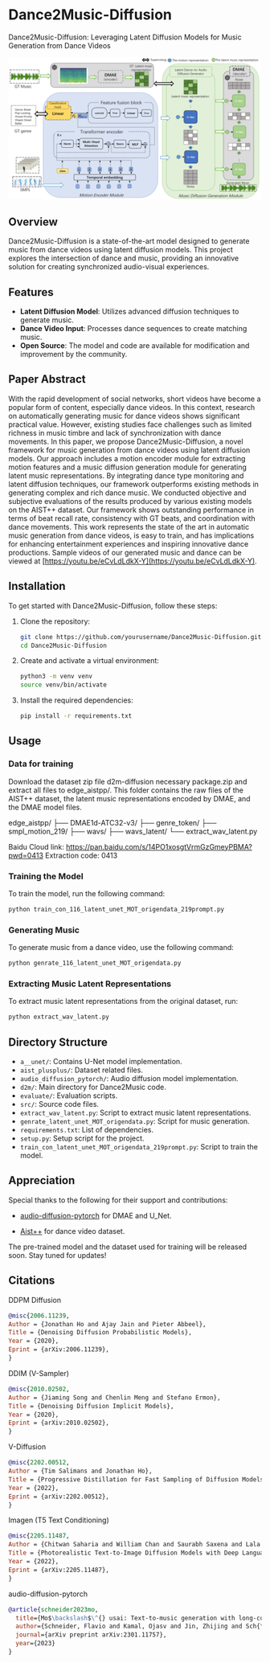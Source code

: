 

# Dance2Music-Diffusion

Dance2Music-Diffusion: Leveraging Latent Diffusion Models for Music Generation from Dance Videos

<img src="./frame_work.png"></img>

## Overview

Dance2Music-Diffusion is a state-of-the-art model designed to generate music from dance videos using latent diffusion models. This project explores the intersection of dance and music, providing an innovative solution for creating synchronized audio-visual experiences.

## Features

- **Latent Diffusion Model**: Utilizes advanced diffusion techniques to generate music.
- **Dance Video Input**: Processes dance sequences to create matching music.
- **Open Source**: The model and code are available for modification and improvement by the community.

## Paper Abstract

With the rapid development of social networks, short videos have become a popular form of content, especially dance videos. In this context, research on automatically generating music for dance videos shows significant practical value. However, existing studies face challenges such as limited richness in music timbre and lack of synchronization with dance movements. In this paper, we propose Dance2Music-Diffusion, a novel framework for music generation from dance videos using latent diffusion models. Our approach includes a motion encoder module for extracting motion features and a music diffusion generation module for generating latent music representations. By integrating dance type monitoring and latent diffusion techniques, our framework outperforms existing methods in generating complex and rich dance music. We conducted objective and subjective evaluations of the results produced by various existing models on the AIST++ dataset. Our framework shows outstanding performance in terms of beat recall rate, consistency with GT beats, and coordination with dance movements. This work represents the state of the art in automatic music generation from dance videos, is easy to train, and has implications for enhancing entertainment experiences and inspiring innovative dance productions. Sample videos of our generated music and dance can be viewed at [https://youtu.be/eCvLdLdkX-Y](https://youtu.be/eCvLdLdkX-Y).

## Installation

To get started with Dance2Music-Diffusion, follow these steps:

1. Clone the repository:
    ```sh
    git clone https://github.com/yourusername/Dance2Music-Diffusion.git
    cd Dance2Music-Diffusion
    ```

2. Create and activate a virtual environment:
    ```sh
    python3 -m venv venv
    source venv/bin/activate
    ```

3. Install the required dependencies:
    ```sh
    pip install -r requirements.txt
    ```

## Usage

###  Data for training

Download the dataset zip file d2m-diffusion necessary package.zip and extract all files to edge_aistpp/. This folder contains the raw files of the AIST++ dataset, the latent music representations encoded by DMAE, and the DMAE model files.

edge_aistpp/
├── DMAE1d-ATC32-v3/
├── genre_token/
├── smpl_motion_219/
├── wavs/
├── wavs_latent/
└── extract_wav_latent.py

Baidu Cloud link: https://pan.baidu.com/s/14PO1xosgtVrmGzGmeyPBMA?pwd=0413
Extraction code: 0413

### Training the Model

To train the model, run the following command:
```sh
python train_con_116_latent_unet_MOT_origendata_219prompt.py
```

### Generating Music

To generate music from a dance video, use the following command:
```sh
python genrate_116_latent_unet_MOT_origendata.py
```

### Extracting Music Latent Representations

To extract music latent representations from the original dataset, run:
```sh
python extract_wav_latent.py 
```


## Directory Structure

- `a__unet/`: Contains U-Net model implementation.
- `aist_plusplus/`: Dataset related files.
- `audio_diffusion_pytorch/`: Audio diffusion model implementation.
- `d2m/`: Main directory for Dance2Music code.
- `evaluate/`: Evaluation scripts.
- `src/`: Source code files.
- `extract_wav_latent.py`: Script to extract music latent representations.
- `genrate_latent_unet_MOT_origendata.py`: Script for music generation.
- `requirements.txt`: List of dependencies.
- `setup.py`: Setup script for the project.
- `train_con_latent_unet_MOT_origendata_219prompt.py`: Script to train the model.

## Appreciation

Special thanks to the following for their support and contributions:

* [audio-diffusion-pytorch](https://github.com/archinetai/audio-diffusion-pytorch) for DMAE and U_Net.

* [Aist++](https://google.github.io/aistplusplus_dataset/factsfigures.html) for dance video dataset.


The pre-trained model and the dataset used for training will be released soon. Stay tuned for updates!

## Citations

DDPM Diffusion
```bibtex
@misc{2006.11239,
Author = {Jonathan Ho and Ajay Jain and Pieter Abbeel},
Title = {Denoising Diffusion Probabilistic Models},
Year = {2020},
Eprint = {arXiv:2006.11239},
}
```

DDIM (V-Sampler)
```bibtex
@misc{2010.02502,
Author = {Jiaming Song and Chenlin Meng and Stefano Ermon},
Title = {Denoising Diffusion Implicit Models},
Year = {2020},
Eprint = {arXiv:2010.02502},
}
```

V-Diffusion
```bibtex
@misc{2202.00512,
Author = {Tim Salimans and Jonathan Ho},
Title = {Progressive Distillation for Fast Sampling of Diffusion Models},
Year = {2022},
Eprint = {arXiv:2202.00512},
}
```

Imagen (T5 Text Conditioning)
```bibtex
@misc{2205.11487,
Author = {Chitwan Saharia and William Chan and Saurabh Saxena and Lala Li and Jay Whang and Emily Denton and Seyed Kamyar Seyed Ghasemipour and Burcu Karagol Ayan and S. Sara Mahdavi and Rapha Gontijo Lopes and Tim Salimans and Jonathan Ho and David J Fleet and Mohammad Norouzi},
Title = {Photorealistic Text-to-Image Diffusion Models with Deep Language Understanding},
Year = {2022},
Eprint = {arXiv:2205.11487},
}
```

audio-diffusion-pytorch
```bibtex
@article{schneider2023mo,
  title={Mo$\backslash$\^{} usai: Text-to-music generation with long-context latent diffusion},
  author={Schneider, Flavio and Kamal, Ojasv and Jin, Zhijing and Sch{\"o}lkopf, Bernhard},
  journal={arXiv preprint arXiv:2301.11757},
  year={2023}
}
```
